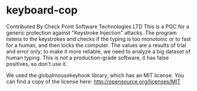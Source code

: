 # keyboard-cop
Contributed By Check Point Software Technologies LTD
This is a POC for a generic protection against "Keystroke Injection" attacks.
The program listens to the keystrokes and checks if the typing is too monotonic or to fast for a human, and then locks the computer.
The values are a results of trial and error only; to make it more reliable, we need to analyze a big dataset of human typing.
This is not a production-grade software, it has false positives, so don't use it.

We used the globalmousekeyhook library, which has an MIT license. You can find a copy of the license here: http://opensource.org/licenses/MIT
